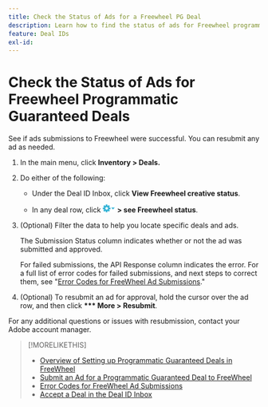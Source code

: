 ```yaml
---
title: Check the Status of Ads for a Freewheel PG Deal
description: Learn how to find the status of ads for Freewheel programmatic guaranteed deals.
feature: Deal IDs
exl-id: 
---
```

# Check the Status of Ads for Freewheel Programmatic Guaranteed Deals

See if ads submissions to Freewheel were successful. You can resubmit any ad as needed.

1. In the main menu, click **Inventory > Deals.**

1. Do either of the following:

   * Under the Deal ID Inbox, click **View Freewheel creative status**.
  
   * In any deal row, click ![Options menu](/help/dsp/assets/options-menu.png) **> see Freewheel status**.

1. (Optional) Filter the data to help you locate specific deals and ads.

   The Submission Status column indicates whether or not the ad was submitted and approved.
   
   For failed submissions, the API Response column indicates the error. For a full list of error codes for failed submissions, and next steps to correct them, see "[Error Codes for FreeWheel Ad Submissions](freewheel-error-codes.md)."

1. (Optional) To resubmit an ad for approval, hold the cursor over the ad row, and then click **\*\*\* More > Resubmit**.

For any additional questions or issues with resubmission, contact your Adobe account manager.

>[!MORELIKETHIS]
>
>* [Overview of Setting up Programmatic Guaranteed Deals in FreeWheel](freewheel-overview.md)
>* [Submit an Ad for a Programmatic Guaranteed Deal to FreeWheel](freewheel-submit.md)
>* [Error Codes for FreeWheel Ad Submissions](freewheel-error-codes.md)
>* [Accept a Deal in the Deal ID Inbox](deal-id-inbox-accept.md)
